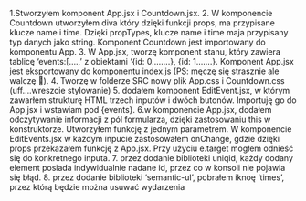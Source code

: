 1.Stworzyłem komponent App.jsx i Countdown.jsx. 
2. W komponencie Countdown utworzyłem diva który dzięki funkcji props, ma przypisane klucze name i time. Dzięki propTypes, klucze name i time maja przypisany typ danych jako string. Komponent Countdown jest importowany do komponentu App.
3. W App.jsx, tworzę komponent stanu, który zawiera tablicę ‘events:[….,’ z obiektami ‘{id: 0……..}, {id: 1…….}.
Komponent App.jsx jest eksportowany do komponentu index.js (PS: męczę się strasznie ale walczę ).
4. Tworzę w folderze SRC nowy plik App.css i Countdown.css (uff….wreszcie stylowanie)
5. dodałem komponent EditEvent.jsx, w którym zawarłem strukturę HTML trzech inputów i dwóch butonów. Importuję go do App.jsx i wstawiam pod {events}.
6.w komponencie App.jsx, dodałem odczytywanie informacji z pól formularza, dzięki zastosowaniu this w konstruktorze. Utworzyłem funkcję z jednym parametrem. W komponencie EditEvents.jsx w każdym inpucie zastosowałem onChange, gdzie dzięki props przekazałem funkcję z App.jsx. Przy użyciu e.target mogłem odnieść się do konkretnego inputa.
7. przez dodanie biblioteki uniqid, każdy dodany element posiada indywidualnie nadane id, przez co w konsoli nie pojawia się błąd.
8. przez dodanie biblioteki ‘semantic-ul’, pobrałem iknoę ‘times’, przez którą będzie można usuwać wydarzenia



